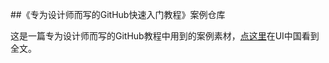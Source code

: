 ##《专为设计师而写的GitHub快速入门教程》案例仓库

这是一篇专为设计师而写的GitHub教程中用到的案例素材，[点这里](http://www.ui.cn/project.php?id=20957)在UI中国看到全文。
